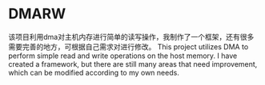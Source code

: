 # DMARW
该项目利用dma对主机内存进行简单的读写操作，我制作了一个框架，还有很多需要完善的地方，可根据自己需求对进行修改。
This project utilizes DMA to perform simple read and write operations on the host memory. I have created a framework, but there are still many areas that need improvement, which can be modified according to my own needs.
